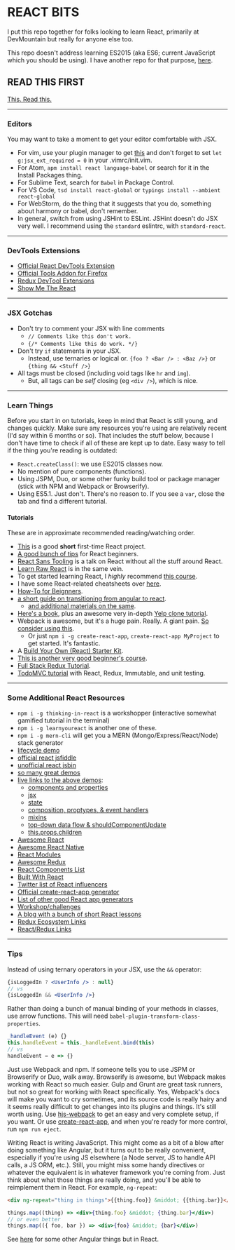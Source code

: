 # REACT BITS

I put this repo together for folks looking to learn React, primarily at
DevMountain but really for anyone else too.

This repo doesn't address learning ES2015 (aka ES6; current JavaScript which you
should be using). I have another repo for that purpose,
[here](https://github.com/zacanger/es6-and-builds).

## READ THIS FIRST

[This. Read this.](https://facebook.github.io/react/docs/thinking-in-react.html)

--------

### Editors

You may want to take a moment to get your editor comfortable with JSX.
* For vim, use your plugin manager to get
  [this](https://github.com/mxw/vim-jsx) and don't forget to set `let g:jsx_ext_required = 0` in your .vimrc/init.vim.
* For Atom, `apm install react language-babel` or search for it in the Install Packages thing.
* For Sublime Text, search for `Babel` in Package Control.
* For VS Code, `tsd install react-global` or `typings install --ambient react-global`
* For WebStorm, do the thing that it suggests that you do, something about harmony or babel, don't remember.
* In general, switch from using JSHint to ESLint. JSHint doesn't do JSX very
  well. I recommend using the `standard` eslintrc, with `standard-react`.

--------

### DevTools Extensions

* [Official React DevTools Extension](https://chrome.google.com/webstore/detail/react-developer-tools/fmkadmapgofadopljbjfkapdkoienihi)
* [Official Tools Addon for Firefox](https://addons.mozilla.org/en-US/firefox/addon/react-devtools/)
* [Redux DevTool Extensions](https://chrome.google.com/webstore/detail/redux-devtools/lmhkpmbekcpmknklioeibfkpmmfibljd)
* [Show Me The React](https://chrome.google.com/webstore/detail/show-me-the-react/iaebolhfcmodobkanmaahdhnlplncbnd)

--------

### JSX Gotchas

* Don't try to comment your JSX with line comments
  * `// Comments like this don't work.`
  * `{/* Comments like this do work. */}`
* Don't try `if` statements in your JSX.
  * Instead, use ternaries or logical or. `{foo ? <Bar /> : <Baz />}` or `{thing && <Stuff />}`
* All tags must be closed (including void tags like `hr` and `img`).
  * But, all tags can be _self_ closing (eg `<div />`), which is nice.

--------

### Learn Things

Before you start in on tutorials, keep in mind that React is still young, and changes quickly.
Make sure any resources you're using are relatively recent (I'd say within 6 months or so). That
includes the stuff below, because I don't have time to check if all of these are kept up to date.
Easy wasy to tell if the thing you're reading is outdated:

* `React.createClass()`: we use ES2015 classes now.
* No mention of pure components (functions).
* Using JSPM, Duo, or some other funky build tool or package manager (stick with NPM and Webpack or Browserify).
* Using ES5.1. Just don't. There's no reason to. If you see a `var`, close the tab and find a different tutorial.

#### Tutorials

These are in approximate recommended reading/watching order.

* [This](https://www.gorkahernandez.com/blog/build-wikipedia-viewer-react-way) is a good **short** first-time React project.
* [A good bunch of tips](https://camjackson.net/post/9-things-every-reactjs-beginner-should-know) for React beginners.
* [React Sans Tooling](https://www.youtube.com/watch?v=PEQYb7K2QEc) is a talk on React without all the stuff around React.
* [Learn Raw React](http://jamesknelson.com/learn-raw-react-no-jsx-flux-es6-webpack) is in the same vein.
* To get started learning React, I _highly_ recommend [this course](http://survivejs.com).
* I have some React-related cheatsheets over [here](https://github.com/zacanger/doc.git).
* [How-To for Beignners](https://github.com/petehunt/react-howto).
* [a short guide on transitioning from angular to react](https://reactjsnews.com/an-angular-developers-first-react-app).
  * [and additional materials on the same](http://angulartoreact.com/).
* [Here's a book](https://www.fullstackreact.com), plus an awesome very in-depth [Yelp clone tutorial](https://www.fullstackreact.com/articles/react-tutorial-cloning-yelp).
* Webpack is awesome, but it's a huge pain. Really. A giant pain. [So consider using this](https://github.com/HenrikJoreteg/hjs-webpack).
  * Or just `npm i -g create-react-app`, `create-react-app MyProject` to get started. It's fantastic.
* A [Build Your Own (React) Starter Kit](http://andrewhfarmer.com/build-your-own-starter/#0-intro).
* [This is another very good beginner's course](http://reactjsprogram.teachable.com/courses/reactjsfundamentals).
* [Full Stack Redux Tutorial](http://teropa.info/blog/2015/09/10/full-stack-redux-tutorial.html).
* [TodoMVC tutorial](https://www.theodo.fr/blog/2016/03/getting-started-with-react-redux-and-immutable-a-test-driven-tutorial-part-1)
  with React, Redux, Immutable, and unit testing.

--------

### Some Additional React Resources

* `npm i -g thinking-in-react` is a workshopper (interactive somewhat gamified tutorial in the terminal)
* `npm i -g learnyoureact` is another one of these.
* `npm i -g mern-cli` will get you a MERN (Mongo/Express/React/Node) stack generator
* [lifecycle demo](http://plnkr.co/edit/JrdxRs?p=preview)
* [official react jsfiddle](http://jsfiddle.net/reactjs/69z2wepo)
* [unofficial react jsbin](http://jsbin.com/yafixat/edit?js,output)
* [so many great demos](https://github.com/BinaryMuse/react-primer)
* [live links to the above demos](http://binarymuse.github.io/react-primer/build):
  * [components and properties](http://binarymuse.github.io/react-primer/build/index.html?1)
  * [jsx](http://binarymuse.github.io/react-primer/build/index.html?2)
  * [state](http://binarymuse.github.io/react-primer/build/index.html?3)
  * [composition, proptypes, & event handlers](http://binarymuse.github.io/react-primer/build/index.html?4)
  * [mixins](http://binarymuse.github.io/react-primer/build/index.html?5)
  * [top-down data flow & shouldComponentUpdate](http://binarymuse.github.io/react-primer/build/index.html?6)
  * [this.props.children](http://binarymuse.github.io/react-primer/build/index.html?2)
* [Awesome React](https://github.com/enaqx/awesome-react)
* [Awesome React Native](https://github.com/jondot/awesome-react-native)
* [React Modules](https://js.coach/react)
* [Awesome Redux](https://github.com/xgrommx/awesome-redux)
* [React Components List](http://dvemac.github.io/react-component-list)
* [Built With React](http://builtwithreact.io)
* [Twitter list of React influencers](https://twitter.com/oguzbilgic/lists/react-influencers)
* [Official create-react-app generator](https://github.com/facebookincubator/create-react-app)
* [List of other good React app generators](https://github.com/facebookincubator/create-react-app#alternatives)
* [Workshop/challenges](https://github.com/jesstelford/react-workshop)
* [A blog with a bunch of short React lessons](https://medium.com/@learnreact)
* [Redux Ecosystem Links](https://github.com/markerikson/redux-ecosystem-links)
* [React/Redux Links](https://github.com/markerikson/react-redux-links)

--------

### Tips

Instead of using ternary operators in your JSX, use the `&&` operator:
```jsx
{isLoggedIn ? <UserInfo /> : null}
// vs
{isLoggedIn && <UserInfo />}
```

Rather than doing a bunch of manual binding of your methods in classes, use arrow functions.
This will need `babel-plugin-transform-class-properties`.

```jsx
_handleEvent (e) {}
this.handleEvent = this._handleEvent.bind(this)
// vs
handleEvent = e => {}
```

Just use Webpack and npm. If someone tells you to use JSPM or Browserify or Duo, walk away.
Browserify is awesome, but Webpack makes working with React so much easier. Gulp and Grunt are great
task runners, but not so great for working with React specifically. Yes, Webpack's docs will make
you want to cry sometimes, and its source code is really hairy and it seems really difficult to get
changes into its plugins and things. It's still worth using. Use
[hjs-webpack](https://github.com/HenrikJoreteg/hjs-webpack) to get an easy and very complete setup,
if you want. Or use [create-react-app](https://www.npmjs.com/package/create-react-app), and when
you're ready for more control, run `npm run eject`.

Writing React is writing JavaScript. This might come as a bit of a blow after doing something like
Angular, but it turns out to be really convenient, especially if you're using JS elsewhere (a Node
server, JS to handle API calls, a JS ORM, etc.). Still, you might miss some handy directives or
whatever the equivalent is in whatever framework you're coming from. Just think about what those
things are really doing, and you'll be able to reimplement them in React. For example, `ng-repeat`:

```html
<div ng-repeat="thing in things">{{thing.foo}} &middot; {{thing.bar}}</div>
```

```jsx
things.map((thing) => <div>{thing.foo} &middot; {thing.bar}</div>)
// or even better
things.map(({ foo, bar }) => <div>{foo} &middot; {bar}</div>)
```

See [here](https://github.com/zacanger/react-bits/tree/master/examples/ng-equivs) for some other
Angular things but in React.

